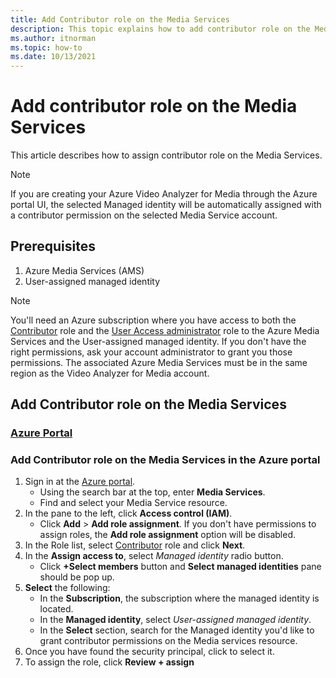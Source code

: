 ```yaml
---
title: Add Contributor role on the Media Services 
description: This topic explains how to add contributor role on the Media Services. 
ms.author: itnorman
ms.topic: how-to
ms.date: 10/13/2021
---
```


# Add contributor role on the Media Services

This article describes how to assign contributor role on the Media Services.

> [!NOTE]
> If you are creating your Azure Video Analyzer for Media through the Azure portal UI, the selected Managed identity will be automatically assigned with a contributor permission on the selected Media Service account.

## Prerequisites

1. Azure Media Services (AMS)
2. User-assigned managed identity
> [!NOTE]
> You'll need an Azure subscription where you have access to both the [Contributor][docs-role-contributor] role and the [User Access administrator][docs-role-Administrator] role to the Azure Media Services and the User-assigned managed identity. If you don't have the right permissions, ask your account administrator to grant you those permissions. The associated Azure Media Services must be in the same region as the Video Analyzer for Media account.


## Add Contributor role on the Media Services
### [Azure Portal](#tab/portal/)

### Add Contributor role on the Media Services in the Azure portal

1. Sign in at the [Azure portal](https://portal.azure.com/).
    * Using the search bar at the top, enter **Media Services**.
    * Find and select your Media Service resource.
1. In the pane to the left, click **Access control (IAM)**.
    * Click **Add** > **Add role assignment**. If you don't have permissions to assign roles, the **Add role assignment** option will be disabled.
1. In the Role list, select [Contributor][docs-role-contributor] role and click **Next**.
1. In the **Assign access to**, select *Managed identity* radio button.
    * Click **+Select members** button and **Select managed identities** pane should be pop up.
1. **Select** the following:
    * In the **Subscription**, the subscription where the managed identity is located.
    * In the **Managed identity**, select *User-assigned managed identity*.
    * In the **Select** section, search for the Managed identity you'd like to grant contributor permissions on the Media services resource.    
1. Once you have found the security principal, click to select it.
1. To assign the role, click **Review + assign**

<!-- links -->
[docs-role-contributor]: ../../role-based-access-control/built-in-roles.md#contributor
[docs-role-administrator]: ../../role-based-access-control.md#user-access-administrator
